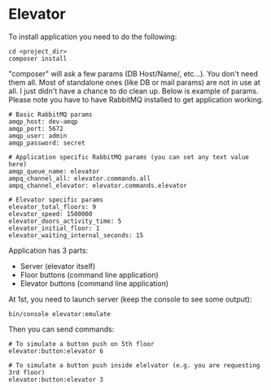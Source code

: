 # Elevator

To install application you need to do the following:
```
cd <project_dir>
composer install
```

"composer" will ask a few params (DB Host/Name/, etc...). You don't need them all. Most of standalone ones (like DB or mail params) are not in use at all. I just didn't have a chance to do clean up. Below is example of params. Please note you have to have RabbitMQ installed to get application working.
```
# Basic RabbitMQ params
amqp_host: dev-amqp
amqp_port: 5672 
amqp_user: admin
amqp_password: secret

# Application specific RabbitMQ params (you can set any text value here)
amqp_queue_name: elevator
ampq_channel_all: elevator.commands.all
ampq_channel_elevator: elevator.commands.elevator

# Elevator specific params
elevator_total_floors: 9
elevator_speed: 1500000
elevator_doors_activity_time: 5
elevator_initial_floor: 1
elevator_waiting_internal_seconds: 15
```

Application has 3 parts: 
 * Server (elevator itself)
 * Floor buttons (command line application)
 * Elevator buttons (command line application)

At 1st, you need to launch server (keep the console to see some output): 
```
bin/console elevator:emulate
```

Then you can send commands:
```
# To simulate a button push on 5th floor
elevator:button:elevator 6

# To simulate a button push inside elelvator (e.g. you are requesting 3rd floor)
elevator:button:elevator 3
```
